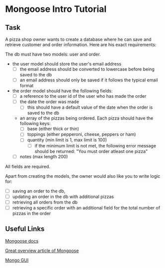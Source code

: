 # Mongoose Intro Tutorial

## Task

A pizza shop owner wants to create a database where he can save and retrieve customer and order information. Here are his exact requirements:

The db must have two models: user and order.

- the user model should store the user's email address
  - [ ] the email address should be converted to lowercase before being saved to the db
  - [ ] an email address should only be saved if it follows the typical email format
- the order model should have the following fields:
  - [ ] a reference to the user id of the user who has made the order
  - [ ] the date the order was made
    - [ ] this should have a default value of the date when the order is saved to the db
  - an array of the pizzas being ordered. Each pizza should have the following keys:
    - [ ] base (either thick or thin)
    - [ ] toppings (either pepperoni, cheese, peppers or ham)
    - [ ] quantity (min limit is 1, max limit is 100)
      - [ ] if the minimum limit is not met, the following error message should be returned: "You must order atleast one pizza"
  - [ ] notes (max length 200)

All fields are required.

Apart from creating the models, the owner would also like you to write logic for:

- [ ] saving an order to the db,
- [ ] updating an order in the db with additional pizzas
- [ ] retrieving all orders from the db
- [ ] retrieving a specific order with an additional field for the total number of pizzas in the order

## Useful Links

[Mongoose docs](https://mongoosejs.com/)

[Great overview article of Mongoose](https://blog.cloudboost.io/everything-you-need-to-know-about-mongoose-63fcf8564d52)

[Mongo GUI](https://robomongo.org/download)
